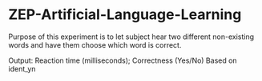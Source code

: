 # ZEP-Artificial-Language-Learning
Purpose of this experiment is to let subject hear two different non-existing words and have them choose which word is correct. 

Output: Reaction time (milliseconds); Correctness (Yes/No)  Based on ident_yn
